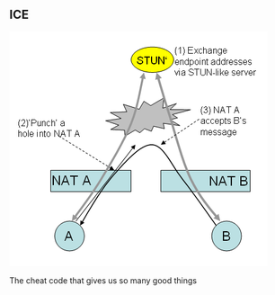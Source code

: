 ## ICE
![alt text](2018-11-28-seattle-video-tech/image/NAT_hole_punching.png "ICE")

The cheat code that gives us so many good things
